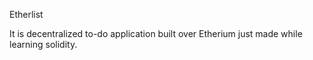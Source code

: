  Etherlist

 It is decentralized to-do application built over Etherium
 just made while learning solidity.

 
